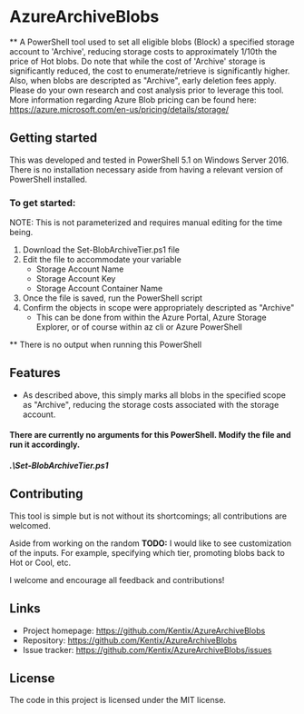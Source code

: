 # AzureArchiveBlobs
** A PowerShell tool used to set all eligible blobs (Block) a specified storage account to 'Archive', reducing storage costs to approximately 1/10th the price of Hot blobs. Do note that while the cost of 'Archive' storage is significantly reduced, the cost to enumerate/retrieve is significantly higher. Also, when blobs are descripted as "Archive", early deletion fees apply. Please do your own research and cost analysis prior to leverage this tool. More information regarding Azure Blob pricing can be found here: https://azure.microsoft.com/en-us/pricing/details/storage/

## Getting started

This was developed and tested in PowerShell 5.1 on Windows Server 2016. There is no installation necessary aside from having a relevant version of PowerShell installed.

### To get started:

NOTE: This is not parameterized and requires manual editing for the time being.

1. Download the Set-BlobArchiveTier.ps1 file
2. Edit the file to accommodate your variable
   * Storage Account Name
   * Storage Account Key
   * Storage Account Container Name
3. Once the file is saved, run the PowerShell script
4. Confirm the objects in scope were appropriately descripted as "Archive"
   * This can be done from within the Azure Portal, Azure Storage Explorer, or of course within az cli or Azure PowerShell

** There is no output when running this PowerShell

## Features

* As described above, this simply marks all blobs in the specified scope as "Archive", reducing the storage costs associated with the storage account.

#### There are currently no arguments for this PowerShell. Modify the file and run it accordingly.
#####   .\Set-BlobArchiveTier.ps1

## Contributing

This tool is simple but is not without its shortcomings; all contributions are welcomed.

Aside from working on the random **TODO:** I would like to see customization of the inputs. For example, specifying which tier, promoting blobs back to Hot or Cool, etc.

I welcome and encourage all feedback and contributions!


## Links

- Project homepage: https://github.com/Kentix/AzureArchiveBlobs
- Repository: https://github.com/Kentix/AzureArchiveBlobs
- Issue tracker: https://github.com/Kentix/AzureArchiveBlobs/issues

## License

The code in this project is licensed under the MIT license.